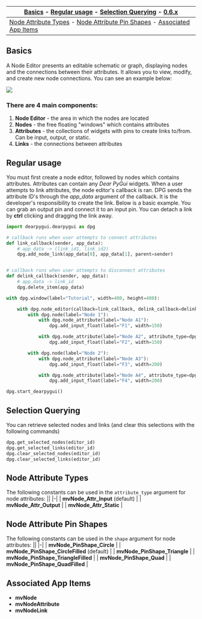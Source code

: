 | [Basics](#basics) - [Regular usage](#regular-usage) - [Selection Querying](#selection-querying) - [0.6.x](https://github.com/hoffstadt/DearPyGui_06/wiki/Node-Editor)|
|-|
| [Node Attribute Types](#node-attribute-types) - [Node Attribute Pin Shapes](#node-attribute-pin-shapes) - [Associated App Items](#associated-app-items) |

## Basics
A Node Editor presents an editable schematic or graph, displaying nodes and the connections between their attributes. It allows you to view, modify, and create new node connections. You can see an example below:

![](https://raw.githubusercontent.com/Nelarius/imnodes/master/img/imnodes.gif?token=ADH_jEpqbBrw0nH-BUmOip490dyO2CnRks5cVZllwA%3D%3D)

### There are 4 main components:
1. **Node Editor** - the area in which the nodes are located
2. **Nodes** - the free floating "windows" which contains attributes
3. **Attributes** - the collections of widgets with pins to create links to/from. Can be input, output, or static.
4. **Links** - the connections between attributes

## Regular usage
You must first create a node editor, followed by nodes which contains attributes. Attributes can contain any _Dear PyGui_ widgets. When a user attempts to link attributes, the node editor's callback is ran. DPG sends the attribute ID's through the _app_data_ argument of the callback. It is the developer's responsibility to create the link. Below is a basic example. You can grab an output pin and connect it to an input pin. You can detach a link by **ctrl** clicking and dragging the link away.
```python
import dearpygui.dearpygui as dpg

# callback runs when user attempts to connect attributes
def link_callback(sender, app_data):
    # app_data -> (link_id1, link_id2)
    dpg.add_node_link(app_data[0], app_data[1], parent=sender)


# callback runs when user attempts to disconnect attributes
def delink_callback(sender, app_data):
    # app_data -> link_id
    dpg.delete_item(app_data)

with dpg.window(label="Tutorial", width=400, height=400):

    with dpg.node_editor(callback=link_callback, delink_callback=delink_callback):
        with dpg.node(label="Node 1"):
            with dpg.node_attribute(label="Node A1"):
                dpg.add_input_float(label="F1", width=150)

            with dpg.node_attribute(label="Node A2", attribute_type=dpg.mvNode_Attr_Output):
                dpg.add_input_float(label="F2", width=150)

        with dpg.node(label="Node 2"):
            with dpg.node_attribute(label="Node A3"):
                dpg.add_input_float(label="F3", width=200)

            with dpg.node_attribute(label="Node A4", attribute_type=dpg.mvNode_Attr_Output):
                dpg.add_input_float(label="F4", width=200)

dpg.start_dearpygui()
```

## Selection Querying

You can retrieve selected nodes and links (and clear this selections with the following commands)
```python
dpg.get_selected_nodes(editor_id)
dpg.get_selected_links(editor_id)
dpg.clear_selected_nodes(editor_id)
dpg.clear_selected_links(editor_id)
```

## Node Attribute Types
The following constants can be used in the `attribute_type` argument for node attributes:
||
|-|
| **mvNode_Attr_Input** (default) |
| **mvNode_Attr_Output** |
| **mvNode_Attr_Static** |

## Node Attribute Pin Shapes
The following constants can be used in the `shape` argument for node attributes:
||
|-|
| **mvNode_PinShape_Circle** |
| **mvNode_PinShape_CircleFilled** (default) |
| **mvNode_PinShape_Triangle** |
| **mvNode_PinShape_TriangleFilled** |
| **mvNode_PinShape_Quad** |
| **mvNode_PinShape_QuadFilled** |

## Associated App Items
* **mvNode**
* **mvNodeAttribute**
* **mvNodeLink**
